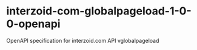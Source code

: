 # interzoid-com-globalpageload-1-0-0-openapi
OpenAPI specification for interzoid.com API vglobalpageload
